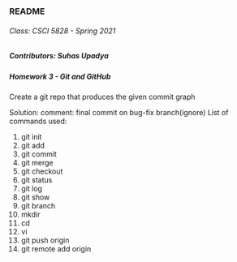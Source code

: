 ### README

###### Class: CSCI 5828 - Spring 2021
##### Contributors: Suhas Upadya
##### Homework 3 - Git and GitHub


Create a git repo that produces the given commit graph

Solution:
comment: final commit on bug-fix branch(ignore)
List of commands used:
1.  git init
2.  git add
3.  git commit
4.  git merge
5.  git checkout
6.  git status
7.  git log
8.  git show
9.  git branch
10.  mkdir
11.  cd
12.  vi
13.  git push origin
14.  git remote add origin


